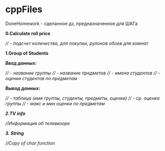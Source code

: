 # cppFiles
DoneHomework - сделанное дз, предназначенное для ШАГа

**0.Calculate roll price**

*// - подсчет количества, для покупки, рулонов обоев для комнат*

**1.Group of Students**

***Ввод данных:***

*// - название группы
// - название предметов
// - имена студентов
// - оценки студентов по предметам*

***Вывод данных:***

*// - таблица (имя группы, студенты, предметы, оценки)
// - ср. оценка группы
// - макс и мин оценки по предметам*

***2.TV info***

*//Информация об телевизоре*

***3. String***

*//Copy of char function*
